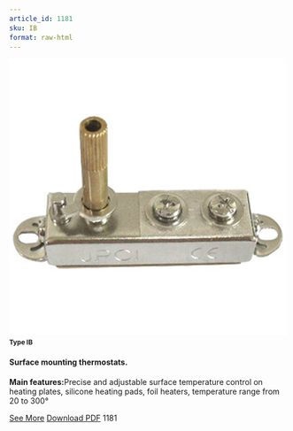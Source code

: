 ```yaml
---
article_id: 1181
sku: IB
format: raw-html
---
```

 <!-- <span class="tag-top">New</span> -->
 <img src="../new-images/IB.jpg" class="card-imgs mb-2">
 <small class="text-grey mb-2"><b>Type IB</b> </small>
 <h4>Surface mounting thermostats.</h4>
 <p><b>Main features:</b>Precise and adjustable surface temperature control on heating plates, silicone heating pads, foil heaters, temperature range from 20 to 300&#xB0;</p>
 <div class="btns">
 <a href="ib.html" class="btn-red">See More</a>
 <a href="pdf/1-41Surface mounting thermostat-Type IB20130603.pdf" target="_blank" class="btn-red">Download PDF</a>
 <!-- <a href="http://www.ultimheat.com/cat1.html" class="access-link"> Access full catalogue <i class="fa fa-external-link" aria-hidden="true"></i> </a> -->
 <span class="number-btn">1181</span>
 </div>
 